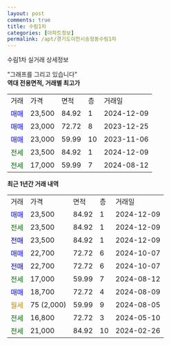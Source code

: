 ```yaml
---
layout: post
comments: true
title: 수림1차
categories: [아파트정보]
permalink: /apt/경기도이천시송정동수림1차
---
```


수림1차 실거래 상세정보

<script type="text/javascript">
  google.charts.load('current', {'packages':['line', 'corechart']});
  google.charts.setOnLoadCallback(drawChart);

  function drawChart() {
    var data = new google.visualization.DataTable();
    data.addColumn('date', '거래일');
    data.addColumn('number', "매매");
    data.addColumn('number', "전세");
    data.addColumn('number', "전매");

    data.addRows([[new Date(Date.parse("2024-12-09")), 23500, null, null], [new Date(Date.parse("2024-12-09")), null, 23500, null], [new Date(Date.parse("2024-12-09")), null, null, 23500], [new Date(Date.parse("2024-10-07")), 22700, null, null], [new Date(Date.parse("2024-10-07")), null, null, 22700], [new Date(Date.parse("2024-08-12")), null, 17000, null], [new Date(Date.parse("2024-08-09")), 18700, null, null], [new Date(Date.parse("2024-08-05")), null, null, null], [new Date(Date.parse("2024-05-10")), null, 16800, null], [new Date(Date.parse("2024-02-26")), null, 21000, null]]);

    var options = {
      hAxis: {
        format: 'yyyy/MM/dd'
      },    
      lineWidth: 0,
      pointsVisible: true,    
      title: '최근 1년간 유형별 실거래가 분포',
      legend: { position: 'bottom' }
    };

    var formatter = new google.visualization.NumberFormat({pattern:'###,###'} );
    formatter.format(data, 1);
    formatter.format(data, 2);
    
    setTimeout(function() {
        var chart = new google.visualization.LineChart(document.getElementById('columnchart_material'));
        chart.draw(data, (options));
        document.getElementById('loading').style.display = 'none';
    }, 200);
  }
</script>


<div id="loading" style="z-index:20; display: block; margin-left: 0px">"그래프를 그리고 있습니다"</div>
<div id="columnchart_material" style="width: 95%; margin-left: 0px; display: block"></div>
<!-- contents start -->
<b>역대 전용면적, 거래별 최고가</b>
<table class="sortable">
    <tr>
      <td>거래</td>
      <td>가격</td>
      <td>면적</td>
      <td>층</td>
      <td>거래일</td>
    </tr>
        <tr>
          <td><a style="color: blue">매매</a></td>
          <td>23,500</td>
          <td>84.92</td>
          <td>1</td>
          <td>2024-12-09</td>
        </tr>            <tr>
          <td><a style="color: blue">매매</a></td>
          <td>23,000</td>
          <td>72.72</td>
          <td>8</td>
          <td>2023-12-25</td>
        </tr>            <tr>
          <td><a style="color: blue">매매</a></td>
          <td>23,000</td>
          <td>59.99</td>
          <td>10</td>
          <td>2023-11-06</td>
        </tr>        
        <tr>
              <td><a style="color: darkgreen">전세</a></td>
              <td>23,500</td>
              <td>84.92</td>
              <td>1</td>
              <td>2024-12-09</td>
            </tr>            <tr>
              <td><a style="color: darkgreen">전세</a></td>
              <td>17,000</td>
              <td>59.99</td>
              <td>7</td>
              <td>2024-08-12</td>
            </tr>        
    
</table>

<b>최근 1년간 거래 내역</b>

<table class="sortable">
    <tr>
      <td>거래</td>
      <td>가격</td>
      <td>면적</td>
      <td>층</td>
      <td>거래일</td>
    </tr>
    <tr>
      <td><a style="color: blue">매매</a></td>
      <td>23,500</td>
      <td>84.92</td>
      <td>1</td>
      <td>2024-12-09</td>
    </tr>          <tr>
      <td><a style="color: darkgreen">전세</a></td>
      <td>23,500</td>
      <td>84.92</td>
      <td>1</td>
      <td>2024-12-09</td>
    </tr>          <tr>
      <td><a style="color: darkblue">전매</a></td>
      <td>23,500</td>
      <td>84.92</td>
      <td>1</td>
      <td>2024-12-09</td>
    </tr>          <tr>
      <td><a style="color: blue">매매</a></td>
      <td>22,700</td>
      <td>72.72</td>
      <td>6</td>
      <td>2024-10-07</td>
    </tr>          <tr>
      <td><a style="color: darkblue">전매</a></td>
      <td>22,700</td>
      <td>72.72</td>
      <td>6</td>
      <td>2024-10-07</td>
    </tr>          <tr>
      <td><a style="color: darkgreen">전세</a></td>
      <td>17,000</td>
      <td>59.99</td>
      <td>7</td>
      <td>2024-08-12</td>
    </tr>          <tr>
      <td><a style="color: blue">매매</a></td>
      <td>18,700</td>
      <td>72.72</td>
      <td>4</td>
      <td>2024-08-09</td>
    </tr>          <tr>
      <td><a style="color: darkgoldenrod">월세</a></td>
      <td>75 (2,000)</td>
      <td>59.99</td>
      <td>9</td>
      <td>2024-08-05</td>
    </tr>          <tr>
      <td><a style="color: darkgreen">전세</a></td>
      <td>16,800</td>
      <td>72.72</td>
      <td>3</td>
      <td>2024-05-10</td>
    </tr>          <tr>
      <td><a style="color: darkgreen">전세</a></td>
      <td>21,000</td>
      <td>84.92</td>
      <td>10</td>
      <td>2024-02-26</td>
    </tr>      </table>
<!-- contents end -->    

